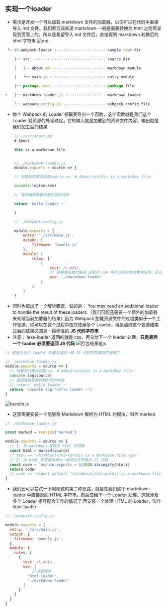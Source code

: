 ## 实现一个loader

* 需求是开发一个可以加载 markdown 文件的加载器，以便可以在代码中直接导入 md 文件。我们都应该知道 markdown 一般是需要转换为 html 之后再呈现到页面上的，所以我希望导入 md 文件后，直接得到 markdown 转换后的 html 字符串
![md](https://s0.lgstatic.com/i/image3/M01/06/7C/CgoCgV6gAraALmckAAAtBxIjIX0476.png)
```javascript
 └─ 03-webpack-loader ······················· sample root dir

    ├── src ································· source dir

    │   ├── about.md ························ markdown module

    │   └── main.js ························· entry module

    ├── package.json ························ package file

+   ├── markdown-loader.js ·················· markdown loader

    └── webpack.config.js ··················· webpack config file

```
* 每个 Webpack 的 Loader 都需要导出一个函数，这个函数就是我们这个 Loader 对资源的处理过程，它的输入就是加载到的资源文件内容，输出就是我们加工后的结果
```javascript
    // ./src/about.md
    # About

    this is a markdown file.


    // ./markdown-loader.js
    module.exports = source => {

    // 加载到的模块内容source => '# About\n\nthis is a markdown file.'

    console.log(source)

    // 返回值就是最终被打包的内容

    return 'hello loader ~'

    }

    // ./webpack.config.js

    module.exports = {
        entry: './src/main.js',
        output: {
            filename: 'bundle.js'
        },
        module: {
            rules: [
                {
                    test: /\.md$/,
                    // 直接使用相对路径 这里的 use 中不仅可以使用模块名称，还可以使用模块文件路径，这点与 Node 中的 require 函数是一样的
                    use: './markdown-loader'
                }
            ]
        }
    }
```
* 同时也报出了一个解析错误，说的是： You may need an additional loader to handle the result of these loaders.（我们可能还需要一个额外的加载器来处理当前加载器的结果）因为 Webpack 加载资源文件的过程类似于一个工作管道，你可以在这个过程中依次使用多个 Loader，但是最终这个管道结束过后的结果必须是一段标准的 <strong>JS 代码字符串</strong>
* 注意： less-loader 返回的就是 css，再交给下一个 loader 处理，<strong>只是最后一个 loader 必须要返回 JS 代码</strong>
![打包结果是js](https://s0.lgstatic.com/i/image3/M01/06/7D/CgoCgV6gA8SAfv7-AAA9hfxlofw372.png)
```javascript
// 直接在这个 Loader 的最后返回一段 JS 代码字符串就不报错了

// ./markdown-loader.js
module.exports = source => {
  // 加载到的模块内容 => '# About\n\nthis is a markdown file.'
  console.log(source)
  // 返回值就是最终被打包的内容
  // return 'hello loader ~'
  return 'console.log("hello loader ~")'
}
```
![bundle.js](https://s0.lgstatic.com/i/image3/M01/06/7E/CgoCgV6gA_mAVyS1AADwR_o4vW0140.png)
* 这里需要安装一个能够将 Markdown 解析为 HTML 的模块，叫作 marked
```javascript
// ./markdown-loader.js

const marked = require('marked')

module.exports = source => {
  // 1. 将 markdown 转换为 html 字符串
  const html = marked(source)
  // html => '<h1>About</h1><p>this is a markdown file.</p>'
  // 2. 将 html 字符串拼接为一段导出字符串的 JS 代码
  const code = `module.exports = ${JSON.stringify(html)}`
  return code 
  // code => 'export default "<h1>About</h1><p>this is a markdown file.</p>"'
}
```
* 我们还可以尝试一下刚刚说的第二种思路，就是在我们这个 markdown-loader 中直接返回 HTML 字符串，然后交给下一个 Loader 处理。这就涉及多个 Loader 相互配合工作的情况了:再安装一个处理 HTML 的 Loader，叫作 html-loader
```javascript
// ./webpack.config.js

module.exports = {
  entry: './src/main.js',
  output: {
    filename: 'bundle.js',
  },
  module: {
    rules: [
      {
        test: /\.md$/,
        use: [
            //注意顺序
          'html-loader',
          './markdown-loader'
        ]
      }
    ]
  }
}

```